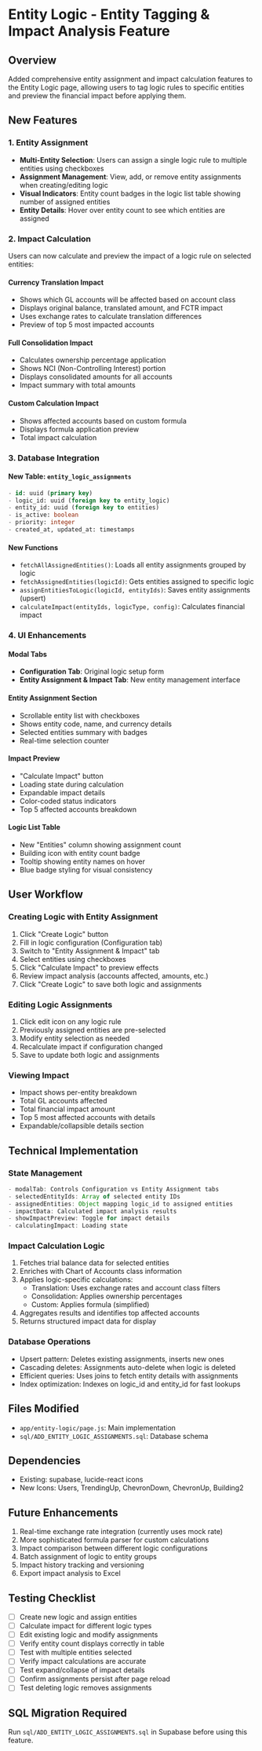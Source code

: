 # Entity Logic - Entity Tagging & Impact Analysis Feature

## Overview
Added comprehensive entity assignment and impact calculation features to the Entity Logic page, allowing users to tag logic rules to specific entities and preview the financial impact before applying them.

## New Features

### 1. Entity Assignment
- **Multi-Entity Selection**: Users can assign a single logic rule to multiple entities using checkboxes
- **Assignment Management**: View, add, or remove entity assignments when creating/editing logic
- **Visual Indicators**: Entity count badges in the logic list table showing number of assigned entities
- **Entity Details**: Hover over entity count to see which entities are assigned

### 2. Impact Calculation
Users can now calculate and preview the impact of a logic rule on selected entities:

#### Currency Translation Impact
- Shows which GL accounts will be affected based on account class
- Displays original balance, translated amount, and FCTR impact
- Uses exchange rates to calculate translation differences
- Preview of top 5 most impacted accounts

#### Full Consolidation Impact
- Calculates ownership percentage application
- Shows NCI (Non-Controlling Interest) portion
- Displays consolidated amounts for all accounts
- Impact summary with total amounts

#### Custom Calculation Impact
- Shows affected accounts based on custom formula
- Displays formula application preview
- Total impact calculation

### 3. Database Integration

#### New Table: `entity_logic_assignments`
```sql
- id: uuid (primary key)
- logic_id: uuid (foreign key to entity_logic)
- entity_id: uuid (foreign key to entities)
- is_active: boolean
- priority: integer
- created_at, updated_at: timestamps
```

#### New Functions
- `fetchAllAssignedEntities()`: Loads all entity assignments grouped by logic
- `fetchAssignedEntities(logicId)`: Gets entities assigned to specific logic
- `assignEntitiesToLogic(logicId, entityIds)`: Saves entity assignments (upsert)
- `calculateImpact(entityIds, logicType, config)`: Calculates financial impact

### 4. UI Enhancements

#### Modal Tabs
- **Configuration Tab**: Original logic setup form
- **Entity Assignment & Impact Tab**: New entity management interface

#### Entity Assignment Section
- Scrollable entity list with checkboxes
- Shows entity code, name, and currency details
- Selected entities summary with badges
- Real-time selection counter

#### Impact Preview
- "Calculate Impact" button
- Loading state during calculation
- Expandable impact details
- Color-coded status indicators
- Top 5 affected accounts breakdown

#### Logic List Table
- New "Entities" column showing assignment count
- Building icon with entity count badge
- Tooltip showing entity names on hover
- Blue badge styling for visual consistency

## User Workflow

### Creating Logic with Entity Assignment
1. Click "Create Logic" button
2. Fill in logic configuration (Configuration tab)
3. Switch to "Entity Assignment & Impact" tab
4. Select entities using checkboxes
5. Click "Calculate Impact" to preview effects
6. Review impact analysis (accounts affected, amounts, etc.)
7. Click "Create Logic" to save both logic and assignments

### Editing Logic Assignments
1. Click edit icon on any logic rule
2. Previously assigned entities are pre-selected
3. Modify entity selection as needed
4. Recalculate impact if configuration changed
5. Save to update both logic and assignments

### Viewing Impact
- Impact shows per-entity breakdown
- Total GL accounts affected
- Total financial impact amount
- Top 5 most affected accounts with details
- Expandable/collapsible details section

## Technical Implementation

### State Management
```javascript
- modalTab: Controls Configuration vs Entity Assignment tabs
- selectedEntityIds: Array of selected entity IDs
- assignedEntities: Object mapping logic_id to assigned entities
- impactData: Calculated impact analysis results
- showImpactPreview: Toggle for impact details
- calculatingImpact: Loading state
```

### Impact Calculation Logic
1. Fetches trial balance data for selected entities
2. Enriches with Chart of Accounts class information
3. Applies logic-specific calculations:
   - Translation: Uses exchange rates and account class filters
   - Consolidation: Applies ownership percentages
   - Custom: Applies formula (simplified)
4. Aggregates results and identifies top affected accounts
5. Returns structured impact data for display

### Database Operations
- Upsert pattern: Deletes existing assignments, inserts new ones
- Cascading deletes: Assignments auto-delete when logic is deleted
- Efficient queries: Uses joins to fetch entity details with assignments
- Index optimization: Indexes on logic_id and entity_id for fast lookups

## Files Modified
- `app/entity-logic/page.js`: Main implementation
- `sql/ADD_ENTITY_LOGIC_ASSIGNMENTS.sql`: Database schema

## Dependencies
- Existing: supabase, lucide-react icons
- New Icons: Users, TrendingUp, ChevronDown, ChevronUp, Building2

## Future Enhancements
1. Real-time exchange rate integration (currently uses mock rate)
2. More sophisticated formula parser for custom calculations
3. Impact comparison between different logic configurations
4. Batch assignment of logic to entity groups
5. Impact history tracking and versioning
6. Export impact analysis to Excel

## Testing Checklist
- [ ] Create new logic and assign entities
- [ ] Calculate impact for different logic types
- [ ] Edit existing logic and modify assignments
- [ ] Verify entity count displays correctly in table
- [ ] Test with multiple entities selected
- [ ] Verify impact calculations are accurate
- [ ] Test expand/collapse of impact details
- [ ] Confirm assignments persist after page reload
- [ ] Test deleting logic removes assignments

## SQL Migration Required
Run `sql/ADD_ENTITY_LOGIC_ASSIGNMENTS.sql` in Supabase before using this feature.
